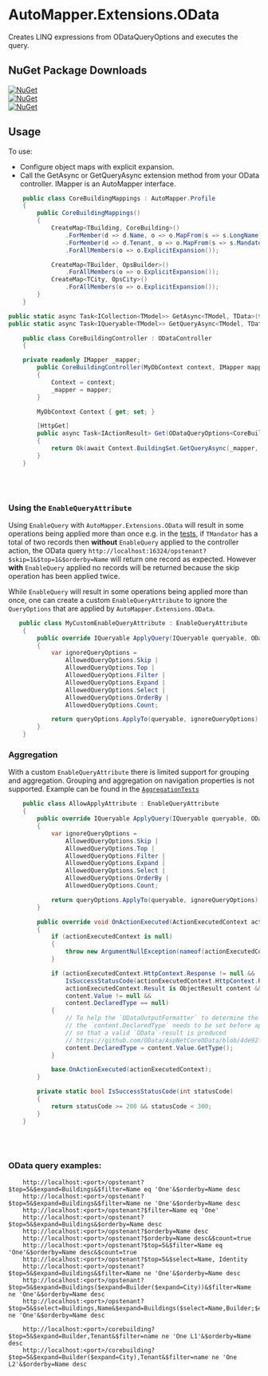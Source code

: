 # AutoMapper.Extensions.OData
Creates LINQ expressions from ODataQueryOptions and executes the query.

## NuGet Package Downloads

[![NuGet](http://img.shields.io/nuget/v/AutoMapper.AspNetCore.OData.EFCore?label=AutoMapper.AspNetCore.OData.EFCore)](https://www.nuget.org/packages/AutoMapper.AspNetCore.OData.EFCore/)  
[![NuGet](http://img.shields.io/nuget/v/AutoMapper.AspNetCore.OData.EF6?label=AutoMapper.AspNetCore.OData.EF6)](https://www.nuget.org/packages/AutoMapper.AspNetCore.OData.EF6/)  
[![NuGet](http://img.shields.io/nuget/v/AutoMapper.AspNet.OData.EF6?label=AutoMapper.AspNet.OData.EF6)](https://www.nuget.org/packages/AutoMapper.AspNet.OData.EF6/)  

## Usage
To use:
* Configure object maps with explicit expansion.
* Call the GetAsync or GetQueryAsync extension method from your OData controller.  IMapper is an AutoMapper interface.

```c#
    public class CoreBuildingMappings : AutoMapper.Profile
    {
        public CoreBuildingMappings()
        {
            CreateMap<TBuilding, CoreBuilding>()
                .ForMember(d => d.Name, o => o.MapFrom(s => s.LongName))
                .ForMember(d => d.Tenant, o => o.MapFrom(s => s.Mandator))
                .ForAllMembers(o => o.ExplicitExpansion());

            CreateMap<TBuilder, OpsBuilder>()
                .ForAllMembers(o => o.ExplicitExpansion());
            CreateMap<TCity, OpsCity>()
                .ForAllMembers(o => o.ExplicitExpansion());
        }
    }
```

```c#
public static async Task<ICollection<TModel>> GetAsync<TModel, TData>(this IQueryable<TData> query, IMapper mapper, ODataQueryOptions<TModel> options, HandleNullPropagationOption handleNullPropagation = HandleNullPropagationOption.Default);
public static async Task<IQueryable<TModel>> GetQueryAsync<TModel, TData>(this IQueryable<TData> query, IMapper mapper, ODataQueryOptions<TModel> options, HandleNullPropagationOption handleNullPropagation = HandleNullPropagationOption.Default);
```

```c#
    public class CoreBuildingController : ODataController
    {

	private readonly IMapper _mapper;
        public CoreBuildingController(MyDbContext context, IMapper mapper)
        {
            Context = context;
            _mapper = mapper;
        }

        MyDbContext Context { get; set; }

        [HttpGet]
        public async Task<IActionResult> Get(ODataQueryOptions<CoreBuilding> options)
        {
            return Ok(await Context.BuildingSet.GetQueryAsync(_mapper, options));
        }
    }
```

<br><br>
### Using the `EnableQueryAttribute`
Using `EnableQuery` with `AutoMapper.Extensions.OData` will result in some operations being applied more than once e.g. in the [tests](https://github.com/AutoMapper/AutoMapper.Extensions.OData/blob/5b4a9c8bef4c408268603e4c2186ca65b930559c/AutoMapper.OData.EFCore.Tests/AllTests.cs#L342),
if `TMandator` has a total of two records then **without** `EnableQuery` applied to the controller action, the OData query `http://localhost:16324/opstenant?$skip=1&$top=1&$orderby=Name` will return one record as expected. However **with** `EnableQuery` applied
no records will be returned because the skip operation has been applied twice.

While `EnableQuery` will result in some operations being applied more than once, one can create a custom `EnableQueryAttribute` to ignore the `QueryOptions` that are applied by `AutoMapper.Extensions.OData`.

```c#
   public class MyCustomEnableQueryAttribute : EnableQueryAttribute
    {
        public override IQueryable ApplyQuery(IQueryable queryable, ODataQueryOptions queryOptions)
        {
            var ignoreQueryOptions =
                AllowedQueryOptions.Skip |
                AllowedQueryOptions.Top |
                AllowedQueryOptions.Filter |
                AllowedQueryOptions.Expand |
                AllowedQueryOptions.Select |
                AllowedQueryOptions.OrderBy |
                AllowedQueryOptions.Count;

            return queryOptions.ApplyTo(queryable, ignoreQueryOptions);
        }
    }
```

### Aggregation
With a custom `EnableQueryAttribute` there is limited support for grouping and aggregation. Grouping and aggregation on navigation properties is not supported. Example can be found in the [`AggregationTests`](Web.Tests/AggregationTests.cs)

```c#
    public class AllowApplyAttribute : EnableQueryAttribute
    {
        public override IQueryable ApplyQuery(IQueryable queryable, ODataQueryOptions queryOptions)
        {
            var ignoreQueryOptions =
                AllowedQueryOptions.Skip |
                AllowedQueryOptions.Top |
                AllowedQueryOptions.Filter |
                AllowedQueryOptions.Expand |
                AllowedQueryOptions.Select |
                AllowedQueryOptions.OrderBy |
                AllowedQueryOptions.Count;

            return queryOptions.ApplyTo(queryable, ignoreQueryOptions);
        }

        public override void OnActionExecuted(ActionExecutedContext actionExecutedContext)
        {
            if (actionExecutedContext is null)
            {
                throw new ArgumentNullException(nameof(actionExecutedContext));
            }

            if (actionExecutedContext.HttpContext.Response != null &&
                IsSuccessStatusCode(actionExecutedContext.HttpContext.Response.StatusCode) &&
                actionExecutedContext.Result is ObjectResult content &&
                content.Value != null &&
                content.DeclaredType == null)
            {
                // To help the `ODataOutputFormatter` to determine the correct output class
                // the `content.DeclaredType` needs to be set before appling the `$apply`-option
                // so that a valid `OData`-result is produced
                // https://github.com/OData/AspNetCoreOData/blob/4de92f52a346606a447ec4df96c5f3cd05642f50/src/Microsoft.AspNetCore.OData/Formatter/ODataOutputFormatter.cs#L127-L131
                content.DeclaredType = content.Value.GetType();
            }

            base.OnActionExecuted(actionExecutedContext);
        }

        private static bool IsSuccessStatusCode(int statusCode)
        {
            return statusCode >= 200 && statusCode < 300;
        }
    }
```

<br><br>
### OData query examples:

``` 
	http://localhost:<port>/opstenant?$top=5&$expand=Buildings&$filter=Name eq 'One'&$orderby=Name desc
	http://localhost:<port>/opstenant?$top=5&$expand=Buildings&$filter=Name ne 'One'&$orderby=Name desc
	http://localhost:<port>/opstenant?$filter=Name eq 'One'
	http://localhost:<port>/opstenant?$top=5&$expand=Buildings&$orderby=Name desc
	http://localhost:<port>/opstenant?$orderby=Name desc
	http://localhost:<port>/opstenant?$orderby=Name desc&$count=true
	http://localhost:<port>/opstenant?$top=5&$filter=Name eq 'One'&$orderby=Name desc&$count=true
	http://localhost:<port>/opstenant?$top=5&$select=Name, Identity
	http://localhost:<port>/opstenant?$top=5&$expand=Buildings&$filter=Name ne 'One'&$orderby=Name desc
	http://localhost:<port>/opstenant?$top=5&$expand=Buildings($expand=Builder($expand=City))&$filter=Name ne 'One'&$orderby=Name desc
	http://localhost:<port>/opstenant?$top=5&$select=Buildings,Name&$expand=Buildings($select=Name,Builder;$expand=Builder($select=Name,City;$expand=City))&$filter=Name ne 'One'&$orderby=Name desc

	http://localhost:<port>/corebuilding?$top=5&$expand=Builder,Tenant&$filter=name ne 'One L1'&$orderby=Name desc
	http://localhost:<port>/corebuilding?$top=5&$expand=Builder($expand=City),Tenant&$filter=name ne 'One L2'&$orderby=Name desc
```
